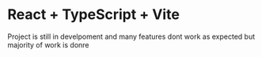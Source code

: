 # React + TypeScript + Vite

Project is still in develpoment and many features dont work as expected
but majority of work is donre
